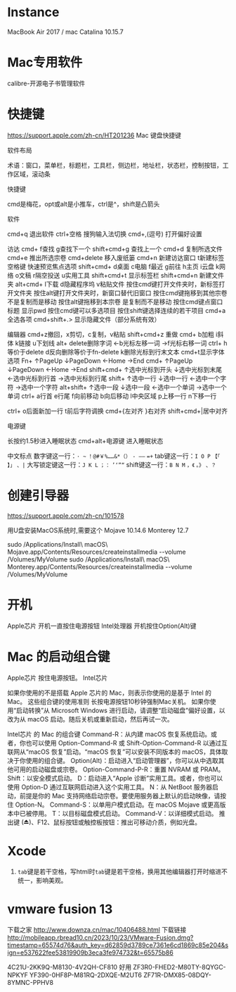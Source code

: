 
# Instance
MacBook Air 2017 / mac Catalina 10.15.7


# Mac专用软件
calibre-开源电子书管理软件




# 快捷键
https://support.apple.com/zh-cn/HT201236 Mac 键盘快捷键


软件布局

术语：窗口，菜单栏，标题栏，工具栏，侧边栏，地址栏，状态栏，控制按钮，工作区域，滚动条

快捷键

cmd是梅花，opt或alt是小推车，ctrl是^，shift是凸箭头

软件

cmd+q 退出软件
ctrl+空格 搜狗输入法切换
cmd+,(逗号) 打开偏好设置

访达
cmd+ f查找  g查找下一个 shift+cmd+g 查找上一个
cmd+d 复制所选文件
cmd+e 推出所选宗卷
cmd+delete 移入废纸篓
cmd+n 新建访达窗口 t新建标签
空格键 快速预览焦点选项
shift+cmd+ d桌面 c电脑 f最近 g前往 h主页 i云盘 k网络 o文稿 r隔空投送 u实用工具
shift+cmd+t 显示标签栏
shift+cmd+n 新建文件夹
alt+cmd+ l下载 d隐藏程序坞 v粘贴文件
按住cmd键打开文件夹时，新标签打开文件夹
按住alt键打开文件夹时，新窗口替代旧窗口
按住cmd键拖移到其他宗卷 不是复制而是移动
按住alt键拖移到本宗卷 是复制而不是移动
按住cmd键点窗口标题 显示pwd
按住cmd键可以多选项目
按住shift键选择连续的若干项目
cmd+a 全选各项
cmd+shift+.> 显示隐藏文件（部分系统有效）

编辑器
cmd+z撤回，x剪切，c复制，v粘贴 shift+cmd+z 重做
cmd+ b加粗 i斜体 k链接 u下划线 
alt+ delete删除字词 ←b光标左移一词 →f光标右移一词
ctrl+ h等价于delete d反向删除等价于fn-delete k删除光标到行末文本
cmd+t显示字体选项
Fn+ ↑PageUp ↓PageDown ←Home →End
cmd+ ↑PageUp ↓PageDown ←Home →End
shift+cmd+ ↑选中光标到开头 ↓选中光标到末尾 ←选中光标到行首 →选中光标到行尾
shift+ ↑选中一行 ↓选中一行 ←选中一个字符 →选中一个字符
alt+shift+ ↑选中一段 ↓选中一段 ←选中一个单词 →选中一个单词
ctrl+ a行首 e行尾 f向前移动 b向后移动 l中央区域 p上移一行 n下移一行

ctrl+ o后面新加一行 t前后字符调换
cmd+{左对齐 }右对齐 shift+cmd+|居中对齐

电源键

长按约1.5秒进入睡眠状态
cmd+alt+电源键 进入睡眠状态







中文标点
数字键这一行：`· ~` `！@#￥%……&*（）` `- ——` `=+`
tab键这一行：`I O P` `【「` `】」` `、|`
大写锁定键这一行：`J K L` `；：` `’‘”“`
shift键这一行：`B N M` `，《` `。》` `、？`











# 创建引导器

https://support.apple.com/zh-cn/101578

用U盘安装MacOS系统时,需要这个
Mojave 10.14.6
Monterey 12.7

sudo /Applications/Install\ macOS\ Mojave.app/Contents/Resources/createinstallmedia --volume /Volumes/MyVolume
sudo /Applications/Install\ macOS\ Monterey.app/Contents/Resources/createinstallmedia --volume /Volumes/MyVolume


# 开机
Apple芯片 开机一直按住电源按钮
Intel处理器 开机按住Option(Alt)键


# Mac 的启动组合键

Apple芯片 按住电源按钮。
Intel芯片

如果你使用的不是搭载 Apple 芯片的 Mac，则表示你使用的是基于 Intel 的 Mac。
这些组合键的使用准则
长按电源按钮10秒钟强制Mac关机。
如果你使用“启动转换”从 Microsoft Windows 进行启动，请调整“启动磁盘”偏好设置，以改为从 macOS 启动。随后关机或重新启动，然后再试一次。

Intel芯片 的 Mac 的组合键
Command-R：从内建 macOS 恢复系统启动。或者，你也可以使用 Option-Command-R 或 Shift-Option-Command-R 以通过互联网从“macOS 恢复”启动。“macOS 恢复”可以安装不同版本的 macOS，具体取决于你使用的组合键。
Option(Alt)：启动进入“启动管理器”，你可以从中选取其他可用的启动磁盘或宗卷。
Option-Command-P-R：重置 NVRAM 或 PRAM。
Shift：以安全模式启动。
D：启动进入“Apple 诊断”实用工具。或者，你也可以使用 Option-D 通过互联网启动进入这个实用工具。
N：从 NetBoot 服务器启动，前提是你的 Mac 支持网络启动宗卷。要使用服务器上默认的启动映像，请按住 Option-N。
Command-S：以单用户模式启动。在 macOS Mojave 或更高版本中已被停用。
T：以目标磁盘模式启动。
Command-V：以详细模式启动。
推出键 (⏏)、F12、鼠标按钮或触控板按钮：推出可移动介质，例如光盘。





# Xcode

1. `tab`键是若干空格，写html时`tab`键是若干空格，换用其他编辑器打开时缩进不统一，影响美观。




# vmware fusion 13
下载之家 http://www.downza.cn/mac/10406488.html
下载链接 http://mobileapp.rbread10.cn/2023/10/23/VMware-Fusion.dmg?timestamp=65574d76&auth_key=d62859d3789ce7361e6cd1869c85e204&sign=e537622fee53819909b3eca3fe974732&t=65575b86

4C21U-2KK9Q-M8130-4V2QH-CF810 好用
ZF3R0-FHED2-M80TY-8QYGC-NPKYF
YF390-0HF8P-M81RQ-2DXQE-M2UT6
ZF71R-DMX85-08DQY-8YMNC-PPHV8








